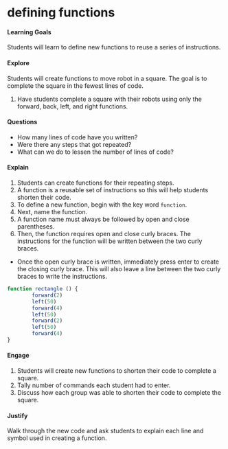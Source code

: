 # defining functions

#### Learning Goals
Students will learn to define new functions to reuse a series of instructions.

#### Explore
Students will create functions to move robot in a square. The goal is to complete the square in the fewest lines of code.

1. Have students complete a square with their robots using only the forward, back, left, and right functions.

#### Questions
  + How many lines of code have you written?
  + Were there any steps that got repeated?
  + What can we do to lessen the number of lines of code?


#### Explain
1. Students can create functions for their repeating steps.
2. A function is a reusable set of instructions so this will help students shorten their code.
3. To define a new function, begin with the key word ```function```.
4. Next, name the function.
5. A function name must always be followed by open and close parentheses.
6. Then, the function requires open and close curly braces. The instructions for the function will be written between the two curly braces.
  + Once the open curly brace is written, immediately press enter to create the closing curly brace. This will also leave a line between the two curly braces to write the instructions.
```js
function rectangle () {
        forward(2)
        left(50)
        forward(4)
        left(50)
        forward(2)
        left(50)
        forward(4)
}
```

#### Engage
1. Students will create new functions to shorten their code to complete a square.
2. Tally number of commands each student had to enter.
3. Discuss how each group was able to shorten their code to complete the square.


#### Justify
Walk through the new code and ask students to explain each line and symbol used in creating a function.
